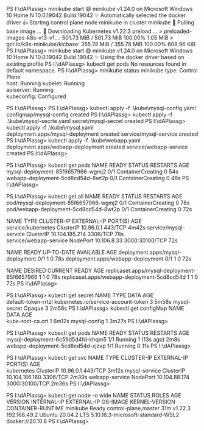PS I:\dAPIassg> minikube start
😄  minikube v1.24.0 on Microsoft Windows 10 Home N 10.0.19042 Build 19042
✨  Automatically selected the docker driver
👍  Starting control plane node minikube in cluster minikube
🚜  Pulling base image ...
💾  Downloading Kubernetes v1.22.3 preload ...
    > preloaded-images-k8s-v13-v1...: 501.73 MiB / 501.73 MiB  100.00% 1.05 MiB
    > gcr.io/k8s-minikube/kicbase: 355.78 MiB / 355.78 MiB  100.00% 608.96 KiB 
PS I:\dAPIassg> minikube start
😄  minikube v1.24.0 on Microsoft Windows 10 Home N 10.0.19042 Build 19042
✨  Using the docker driver based on existing profile
PS I:\dAPIassg> kubectl get pods
No resources found in default namespace.
PS I:\dAPIassg> minikube status 
minikube
type: Control Plane   
host: Running
kubelet: Running      
apiserver: Running    
kubeconfig: Configured

PS I:\dAPIassg> 
PS I:\dAPIassg> kubectl apply -f .\kube\mysql-config.yaml
configmap/mysql-config created
PS I:\dAPIassg> kubectl apply -f .\kube\mysql-secrte.yaml
secret/mysql-secret created
PS I:\dAPIassg> kubectl apply -f .\kube\mysql.yaml       
deployment.apps/mysql-deployment created
service/mysql-service created
PS I:\dAPIassg> kubectl apply -f .\kube\webapp.yaml
deployment.apps/webapp-deployment created
service/webapp-service created
PS I:\dAPIassg> 

PS I:\dAPIassg> kubectl get pods
NAME                                READY   STATUS              RESTARTS   AGE
mysql-deployment-85f6657966-wgmj2   0/1     ContainerCreating   0          54s
webapp-deployment-5cd8cd54d-8wt2p   0/1     ContainerCreating   0          48s
PS I:\dAPIassg> 

PS I:\dAPIassg> kubectl get all 
NAME                                    READY   STATUS              RESTARTS   AGE        
pod/mysql-deployment-85f6657966-wgmj2   0/1     ContainerCreating   0          78s        
pod/webapp-deployment-5cd8cd54d-8wt2p   0/1     ContainerCreating   0          72s        

NAME                     TYPE        CLUSTER-IP       EXTERNAL-IP   PORT(S)          AGE  
service/kubernetes       ClusterIP   10.96.0.1        <none>        443/TCP          4m42s
service/mysql-service    ClusterIP   10.104.185.214   <none>        3306/TCP         78s  
service/webapp-service   NodePort    10.106.8.33      <none>        3000:30100/TCP   72s  

NAME                                READY   UP-TO-DATE   AVAILABLE   AGE
deployment.apps/mysql-deployment    0/1     1            0           78s
deployment.apps/webapp-deployment   0/1     1            0           72s

NAME                                          DESIRED   CURRENT   READY   AGE
replicaset.apps/mysql-deployment-85f6657966   1         1         0       78s
replicaset.apps/webapp-deployment-5cd8cd54d   1         1         0       72s
PS I:\dAPIassg> 

PS I:\dAPIassg> kubectl get secret
NAME                  TYPE                                  DATA   AGE  
default-token-rrtzl   kubernetes.io/service-account-token   3      5m58s
mysql-secret          Opaque                                3      2m58s
PS I:\dAPIassg> kubectl get configMap
NAME               DATA   AGE  
kube-root-ca.crt   1      6m12s
mysql-config       1      3m27s
PS I:\dAPIassg>

PS I:\dAPIassg> kubectl get pods
NAME                                READY   STATUS    RESTARTS      AGE 
mysql-deployment-6c59d5d4fd-khqm5   1/1     Running   1 (13s ago)   2m8s
webapp-deployment-5cd8cd54d-xjzvp   1/1     Running   0             11s 
PS I:\dAPIassg> 

PS I:\dAPIassg> kubectl get svc
NAME             TYPE        CLUSTER-IP       EXTERNAL-IP   PORT(S)          AGE  
kubernetes       ClusterIP   10.96.0.1        <none>        443/TCP          3m12s
mysql-service    ClusterIP   10.104.186.160   <none>        3306/TCP         2m39s
webapp-service   NodePort    10.104.88.174    <none>        3000:30100/TCP   2m36s
PS I:\dAPIassg>

PS I:\dAPIassg> kubectl get node -o wide
NAME       STATUS   ROLES                  AGE   VERSION   INTERNAL-IP    EXTERNAL-IP   OS-IMAGE             KERNEL-VERSION      
                CONTAINER-RUNTIME
minikube   Ready    control-plane,master   31m   v1.22.3   192.168.49.2   <none>        Ubuntu 20.04.2 LTS   5.10.16.3-microsoft-standard-WSL2   docker://20.10.8
PS I:\dAPIassg>